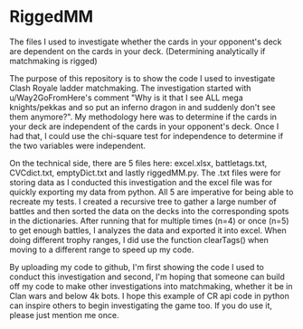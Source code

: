 # RiggedMM
The files I used to investigate whether the cards in your opponent's deck are dependent on the cards in your deck.  (Determining analytically if matchmaking is rigged)

The purpose of this repository is to show the code I used to investigate Clash Royale ladder matchmaking.  The investigation started with u/Way2GoFromHere's comment "Why is it that I see ALL mega knights/pekkas and so put an inferno dragon in and suddenly don't see them anymore?".  My methodology here was to determine if the cards in your deck are independent of the cards in your opponent's deck.  Once I had that, I could use the chi-square test for independence to determine if the two variables were independent.  

On the technical side, there are 5 files here: excel.xlsx, battletags.txt, CVCdict.txt, emptyDict.txt and lastly riggedMM.py. The .txt files were for storing data as I conducted this investigation and the excel file was for quickly exporting my data from python.  All 5 are imperative for being able to recreate my tests.  I created a recursive tree to gather a large number of battles and then sorted the data on the decks into the corresponding spots in the dictionaries.  After running that for multiple times (n=4) or once (n=5) to get enough battles, I analyzes the data and exported it into excel. When doing different trophy ranges, I did use the function clearTags() when moving to a different range to speed up my code. 

By uploading my code to github, I'm first showing the code I used to conduct this investigation and second, I'm hoping that someone can build off my code to make other investigations into matchmaking, whether it be in Clan wars and below 4k bots. I hope this example of CR api code in python can inspire others to begin investigating the game too. 
If you do use it, please just mention me once. 
